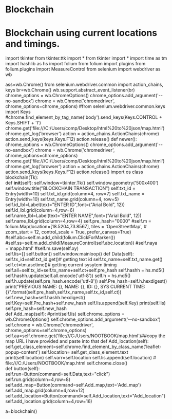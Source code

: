 # Blockchain
# Blockchain using current locations and timings.

 























import tkinter 
from tkinter.ttk import *
from tkinter import  *
import time as tm
import hashlib as hs
import folium
from folium import plugins
from folium.plugins import MeasureControl
from selenium import webdriver as wb

ass=wb.Chrome()
from selenium.webdriver.common import action_chains, keys
br=wb.Chrome()
wb.support.abstract_event_listener(br)
chrome_options = wb.ChromeOptions()
chrome_options.add_argument('--no-sandbox')
chrome = wb.Chrome('chromedriver', chrome_options=chrome_options)
#from selenium.webdriver.common.keys import Keys
#chrome.find_element_by_tag_name('body').send_keys(Keys.CONTROL + Keys.SHIFT + 'I')
chrome.get('file:///C:/Users/comp/Desktop/html%20to%20json/map.html')
chrome.get_log('browser')
action = action_chains.ActionChains(chrome)
action.send_keys(keys.Keys.F12)
action.release()
def newer():
    chrome_options = wb.ChromeOptions()
    chrome_options.add_argument('--no-sandbox')
    chrome = wb.Chrome('chromedriver', chrome_options=chrome_options)
    chrome.get('file:///C:/Users/comp/Desktop/html%20to%20json/map.html')
    chrome.get_log('browser')
    action = action_chains.ActionChains(chrome)
    action.send_keys(keys.Keys.F12)
    action.release()
import os
class blockchain(Tk):   
    def __init__(self):
        self.window=tkinter.Tk()
        self.window.geometry('500x400')
        self.window.title("BLOCKCHAIN TRANSACTION") 
        self.txt_id = Entry(width=10) 
        self.txt_id.grid(column=4, row=7)
        self.txt_name = Entry(width=10) 
        self.txt_name.grid(column=4, row=5)        
        self.id_lbl=Label(text="ENTER ID",font=("Arial Bold", 12))
        self.id_lbl.grid(column=4,row=6)               
        self.name_lbl=Label(text="ENTER NAME",font=("Arial Bold", 12))
        self.name_lbl.grid(column=4,row=4)
        self.pre_hash="0000" 
        #self.m = folium.Map(location=[18.5204,73.8567], tiles = 'OpenStreetMap',
           #                 zoom_start = 12, control_scale = True, prefer_canvas=True)
        #self.abc=self.m.add_child(folium.ClickForMarker())
        #self.ss=self.m.add_child(MeasureControl(self.abc.location))
        #self.naya ='mapp.html'
        #self.m.save(self.xy)         
        self.lis=[]
        self.button() 
        self.window.mainloop()
    def Data(self):
        self.tx_id=self.txt_id.get()# getting text id
        self.tx_name=self.txt_name.get()
        self.ct=tm.asctime()# getting current sysytem timing
        self.all=self.tx_id+self.tx_name+self.ct+self.pre_hash
        self.hashh = hs.md5()
        self.hashh.update(self.all.encode('utf-8'))
        self.h = hs.md5()
        self.h.update(self.pre_hash.encode('utf-8'))
        self.Pre_hash=self.h.hexdigest()
        print("PREVIOUS NAME: {}, NAME: {}, ID: {}, SYS CURRENT TIME: {}".format(self.pre_hash,self.tx_name,self.tx_id,self.ct))
        self.new_hash=self.hashh.hexdigest() 
        self.Key=self.Pre_hash+self.new_hash
        self.lis.append(self.Key)
        print(self.lis)
        self.pre_hash=self.new_hash     
    def Add_map(self):
        #print(self.lis) 
        self.chrome_options = wb.ChromeOptions()
        self.chrome_options.add_argument('--no-sandbox')
        self.chrome = wb.Chrome('chromedriver', chrome_options=self.chrome_options)
        self.aa=self.chrome.get('file:///C:/Users/NOOTBOOK/map.html')##copy the map URL i have provided and paste into that
    def Add_location(self):
        self.get_class_element=self.chrome.find_element_by_class_name('leaflet-popup-content')
        self.location= self.get_class_element.text
        print(self.location) 
        self.varr=self.location
        self.lis.append(self.location)
       # file:///C:/Users/NOOTBOOK/map.html
        self.chrome.close()     
    def button(self):        
        self.run=Button(command=self.Data,text="click")
        self.run.grid(column=4,row=8) 
        self.add_map=Button(command=self.Add_map,text='Add_map')
        self.add_map.grid(column=4,row=12)
        self.add_location=Button(command=self.Add_location,text="Add_location")
        self.add_location.grid(column=4,row=16)


a=blockchain()
